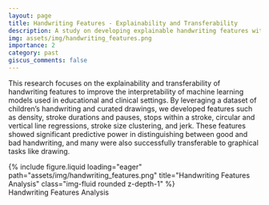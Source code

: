 ```yaml
---
layout: page
title: Handwriting Features - Explainability and Transferability
description: A study on developing explainable handwriting features with predictive power and transferability to drawings
img: assets/img/handwriting_features.png
importance: 2
category: past
giscus_comments: false
---
```

This research focuses on the explainability and transferability of handwriting features to improve the interpretability of machine learning models used in educational and clinical settings. By leveraging a dataset of children’s handwriting and curated drawings, we developed features such as density, stroke durations and pauses, stops within a stroke, circular and vertical line regressions, stroke size clustering, and jerk. These features showed significant predictive power in distinguishing between good and bad handwriting, and many were also successfully transferable to graphical tasks like drawing.

<div class="row"> <div class="col-sm mt-3 mt-md-0"> {% include figure.liquid loading="eager" path="assets/img/handwriting_features.png" title="Handwriting Features Analysis" class="img-fluid rounded z-depth-1" %} </div> </div> <div class="caption"> Handwriting Features Analysis </div>